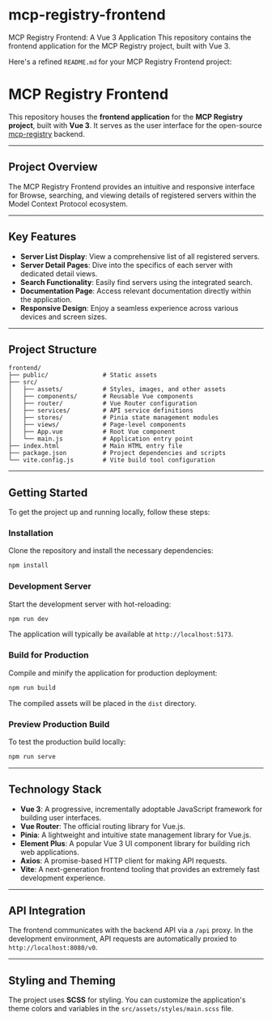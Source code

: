 # mcp-registry-frontend
MCP Registry Frontend: A Vue 3 Application  This repository contains the frontend application for the MCP Registry project, built with Vue 3.

Here's a refined `README.md` for your MCP Registry Frontend project:

# MCP Registry Frontend

This repository houses the **frontend application** for the **MCP Registry project**, built with **Vue 3**. It serves as the user interface for the open-source [mcp-registry](https://github.com/modelcontextprotocol/registry) backend.

-----

## Project Overview

The MCP Registry Frontend provides an intuitive and responsive interface for Browse, searching, and viewing details of registered servers within the Model Context Protocol ecosystem.

-----

## Key Features

  * **Server List Display**: View a comprehensive list of all registered servers.
  * **Server Detail Pages**: Dive into the specifics of each server with dedicated detail views.
  * **Search Functionality**: Easily find servers using the integrated search.
  * **Documentation Page**: Access relevant documentation directly within the application.
  * **Responsive Design**: Enjoy a seamless experience across various devices and screen sizes.

-----

## Project Structure

```
frontend/
├── public/               # Static assets
├── src/
│   ├── assets/           # Styles, images, and other assets
│   ├── components/       # Reusable Vue components
│   ├── router/           # Vue Router configuration
│   ├── services/         # API service definitions
│   ├── stores/           # Pinia state management modules
│   ├── views/            # Page-level components
│   ├── App.vue           # Root Vue component
│   └── main.js           # Application entry point
├── index.html            # Main HTML entry file
├── package.json          # Project dependencies and scripts
└── vite.config.js        # Vite build tool configuration
```

-----

## Getting Started

To get the project up and running locally, follow these steps:

### Installation

Clone the repository and install the necessary dependencies:

```bash
npm install
```

### Development Server

Start the development server with hot-reloading:

```bash
npm run dev
```

The application will typically be available at `http://localhost:5173`.

### Build for Production

Compile and minify the application for production deployment:

```bash
npm run build
```

The compiled assets will be placed in the `dist` directory.

### Preview Production Build

To test the production build locally:

```bash
npm run serve
```

-----

## Technology Stack

  * **Vue 3**: A progressive, incrementally adoptable JavaScript framework for building user interfaces.
  * **Vue Router**: The official routing library for Vue.js.
  * **Pinia**: A lightweight and intuitive state management library for Vue.js.
  * **Element Plus**: A popular Vue 3 UI component library for building rich web applications.
  * **Axios**: A promise-based HTTP client for making API requests.
  * **Vite**: A next-generation frontend tooling that provides an extremely fast development experience.

-----

## API Integration

The frontend communicates with the backend API via a `/api` proxy. In the development environment, API requests are automatically proxied to `http://localhost:8080/v0`.

-----

## Styling and Theming

The project uses **SCSS** for styling. You can customize the application's theme colors and variables in the `src/assets/styles/main.scss` file.
